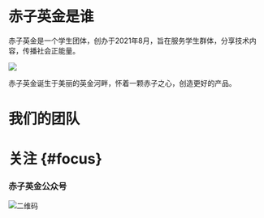 # 赤子英金是谁
赤子英金是一个学生团体，创办于2021年8月，旨在服务学生群体，分享技术内容，传播社会正能量。

![](https://rainydreams.chiziingiin.top/assets/ingiinriver-265cf9c9.jpg)

赤子英金诞生于美丽的英金河畔，怀着一颗赤子之心，创造更好的产品。

# 我们的团队

<VPTeamMembers size="small" :members="members" style="margin-bottom:2em;"/>

# 关注 {#focus}
### 赤子英金公众号
![二维码](https://rainydreams.chiziingiin.top/assets/qrcode_mp-ee56d019.jpg)









<script setup>
import { VPTeamMembers } from 'vitepress/theme';
const members = [
  {
    avatar: 'https://avatars.githubusercontent.com/u/141991010',
    name: 'Xinyue Zhang',
    title: '开发者',
    links: [
      { icon: 'github', link: 'https://github.com/RainyDreams' }
    ]
  },
  {
    avatar: 'https://s21.ax1x.com/2024/06/02/pkGa3tK.jpg',
    name: 'Yi\'an Li',
    title: '监制'
  },
  {
    avatar: 'https://s21.ax1x.com/2024/06/02/pkGaY1e.jpg',
    name: 'Yuxuan Zhang',
    title: '设计人员',
  },
  {
    avatar: 'https://s21.ax1x.com/2024/06/02/pkGaJpD.jpg',
    name: 'Weixu Zhao',
    title: '设计人员',
  },
  {
    avatar: 'https://s21.ax1x.com/2024/06/02/pkGa8fO.jpg',
    name: 'netLingSky',
    title: '技术人员',
    links: [
      { icon: 'github', link: 'https://github.com/netLingSky' }
    ]
  },
]
</script>



